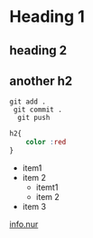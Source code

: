 # Heading 1 
## heading 2
<h2> another h2</h2>

```
git add .
 git commit .
  git push

```
```css
h2{
    color :red 
}
```
- item1
- item 2
    - itemt1
    - item 2
- item 3


[info.nur](https://www.facebook.com/info.nurislamrajib)